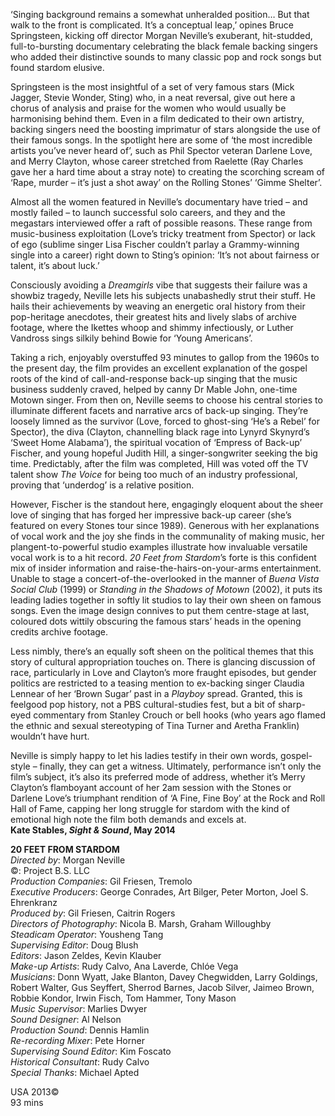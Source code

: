 

‘Singing background remains a somewhat unheralded position… But that  
walk to the front is complicated. It’s a conceptual leap,’ opines Bruce Springsteen, kicking off director Morgan Neville’s exuberant, hit-studded, full-to-bursting documentary celebrating the black female backing singers who added their distinctive sounds to many classic pop and rock songs but found stardom elusive.

Springsteen is the most insightful of a set of very famous stars (Mick Jagger, Stevie Wonder, Sting) who, in a neat reversal, give out here a chorus of analysis and praise for the women who would usually be harmonising behind them. Even in a film dedicated to their own artistry, backing singers need the boosting imprimatur of stars alongside the use of their famous songs. In the spotlight here are some of ‘the most incredible artists you’ve never heard of’, such as Phil Spector veteran Darlene Love, and Merry Clayton, whose career stretched from Raelette (Ray Charles gave her a hard time about a stray note) to creating the scorching scream of ‘Rape, murder – it’s just a shot away’ on the Rolling Stones’ ‘Gimme Shelter’.

Almost all the women featured in Neville’s documentary have tried – and mostly failed – to launch successful solo careers, and they and the megastars interviewed offer a raft of possible reasons. These range from music-business exploitation (Love’s tricky treatment from Spector) or lack of ego (sublime singer Lisa Fischer couldn’t parlay a Grammy-winning single into a career) right down to Sting’s opinion: ‘It’s not about fairness or talent, it’s about luck.’

Consciously avoiding a _Dreamgirls_ vibe that suggests their failure was a showbiz tragedy, Neville lets his subjects unabashedly strut their stuff. He hails their achievements by weaving an energetic oral history from their pop-heritage anecdotes, their greatest hits and lively slabs of archive footage, where the Ikettes whoop and shimmy infectiously, or Luther Vandross sings silkily behind Bowie for ‘Young Americans’.

Taking a rich, enjoyably overstuffed 93 minutes to gallop from the 1960s to the present day, the film provides an excellent explanation of the gospel roots of the kind of call-and-response back-up singing that the music business suddenly craved, helped by canny Dr Mable John, one-time Motown singer. From then on, Neville seems to choose his central stories to illuminate different facets and narrative arcs of back-up singing. They’re loosely limned as the survivor (Love, forced to ghost-sing ‘He’s a Rebel’ for Spector), the diva (Clayton, channelling black rage into Lynyrd Skynyrd’s ‘Sweet Home Alabama’), the spiritual vocation of ‘Empress of Back-up’ Fischer, and young hopeful Judith Hill, a singer-songwriter seeking the big time. Predictably, after the film was completed, Hill was voted off the TV talent show _The Voice_ for being too much of an industry professional, proving that ‘underdog’ is a  relative position.

However, Fischer is the standout here, engagingly eloquent about the sheer love of singing that has forged her impressive back-up career (she’s featured on every Stones tour since 1989). Generous with her explanations of vocal work and the joy she finds in the communality of making music, her plangent-to-powerful studio examples illustrate how invaluable versatile vocal work is to a hit record. _20 Feet from Stardom_’s forte is this confident mix of insider information and raise-the-hairs-on-your-arms entertainment. Unable to stage a concert-of-the-overlooked in the manner of _Buena Vista Social Club_ (1999) or _Standing in the Shadows of Motown_ (2002), it puts its leading ladies together in softly lit studios to lay their own sheen on famous songs. Even the image design connives to put them centre-stage at last, coloured dots wittily obscuring the famous stars’ heads in the opening credits archive footage.

Less nimbly, there’s an equally soft sheen on the political themes that this story of cultural appropriation touches on. There is glancing discussion of race, particularly in Love and Clayton’s more fraught episodes, but gender politics are restricted to a teasing mention to ex-backing singer Claudia Lennear of her ‘Brown Sugar’ past in a _Playboy_ spread. Granted, this is feelgood pop history, not a PBS cultural-studies fest, but a bit of sharp-eyed commentary from Stanley Crouch or bell hooks (who years ago flamed the ethnic and sexual stereotyping of Tina Turner and Aretha Franklin) wouldn’t have hurt.

Neville is simply happy to let his ladies testify in their own words, gospel-style – finally, they can get a witness. Ultimately, performance isn’t only the film’s subject, it’s also its preferred mode of address, whether it’s Merry Clayton’s flamboyant account of her 2am session with the Stones or Darlene Love’s triumphant rendition of ‘A Fine, Fine Boy’ at the Rock and Roll Hall of Fame, capping her long struggle for stardom with the kind of emotional high note the film both demands and excels at.  
**Kate Stables, _Sight & Sound_, May 2014**

**20 FEET FROM STARDOM**  
_Directed by_: Morgan Neville  
©: Project B.S. LLC  
_Production Companies_: Gil Friesen, Tremolo  
_Executive Producers_: George Conrades, Art Bilger,  Peter Morton, Joel S. Ehrenkranz  
_Produced by_: Gil Friesen, Caitrin Rogers  
_Directors of Photography_: Nicola B. Marsh,  Graham Willoughby  
_Steadicam Operator_: Yousheng Tang  
_Supervising Editor_: Doug Blush  
_Editors_: Jason Zeldes, Kevin Klauber  
_Make-up Artists_: Rudy Calvo, Ana Laverde,  Chlóe Vega  
_Musicians_: Donn Wyatt, Jake Blanton,  Davey Chegwidden, Larry Goldings, Robert Walter, Gus Seyffert, Sherrod Barnes,  Jacob Silver, Jaimeo Brown, Robbie Kondor,  Irwin Fisch, Tom Hammer, Tony Mason  
_Music Supervisor_: Marlies Dwyer  
_Sound Designer_: Al Nelson  
_Production Sound_: Dennis Hamlin  
_Re-recording Mixer_: Pete Horner  
_Supervising Sound Editor_: Kim Foscato  
_Historical Consultant_: Rudy Calvo  
_Special Thanks_: Michael Apted  

USA 2013©  
93 mins
<!--stackedit_data:
eyJoaXN0b3J5IjpbLTE4OTcyMTU2MzVdfQ==
-->